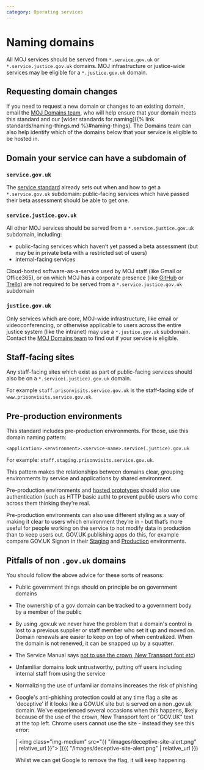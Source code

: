 ```yaml
---
category: Operating services
---
```

# Naming domains

All MOJ services should be served from `*.service.gov.uk` or
`*.service.justice.gov.uk` domains. MOJ infrastructure or justice-wide services
may be eligible for a `*.justice.gov.uk` domain.

## Requesting domain changes

If you need to request a new domain or changes to an existing domain,
email the [MOJ Domains team](mailto:domains@digital.justice.gov.uk),
who will help ensure that your domain meets this standard and our
[wider standards for naming]({% link standards/naming-things.md
%}#naming-things). The Domains team can also help identify which of the
domains below that your service is eligible to be hosted in.


## Domain your service can have a subdomain of

### `service.gov.uk`

The [service standard](https://www.gov.uk/service-manual/technology/get-a-domain-name)
already sets out when and how to get a `*.service.gov.uk` subdomain:
public-facing services which have passed their beta assessment should
be able to get one.

### `service.justice.gov.uk`

All other MOJ services should be served from a
`*.service.justice.gov.uk` subdomain, including:

- public-facing services which haven’t yet passed a beta assessment
  (but may be in private beta with a restricted set of users)
- internal-facing services

Cloud-hosted software-as-a-service used by MOJ staff (like Gmail or
Office365), or on which MOJ has a corporate presence
(like [GitHub](https://github.com/ministryofjustice/) or
[Trello](https://trello.com/mojds/home)) are not required to be served
from a `*.service.justice.gov.uk` subdomain

### `justice.gov.uk`

Only services which are core, MOJ-wide infrastructure, like email or
videoconferencing, or otherwise applicable to users across the entire
justice system (like the intranet) may use a `*.justice.gov.uk`
subdomain. Contact the [MOJ Domains team](mailto:domains@digital.justice.gov.uk)
to find out if your service is eligible.

## Staff-facing sites

Any staff-facing sites which exist as part of public-facing services
should also be on a `*.service(.justice).gov.uk` domain.

For example `staff.prisonvisits.service.gov.uk` is the staff-facing
side of `www.prisonvisits.service.gov.uk`.

## Pre-production environments

This standard includes pre-production environments. For those, use this
domain naming pattern:

`<application>.<environment>.<service-name>.service(.justice).gov.uk`

For example: `staff.staging.prisonvisits.service.gov.uk`.

This pattern makes the relationships between domains clear, grouping
environments by service and applications by shared environment.

Pre-production environments and [hosted prototypes](https://www.gov.uk/service-manual/design/making-prototypes#sharing-code-prototypes)
should also use authentication (such as HTTP basic auth) to prevent
public users who come across them thinking they’re real.

Pre-production environments can also use different styling as a way of
making it clear to users which environment they’re in - but that’s more
useful for people working on the service to not modify data in
production than to keep users out. GOV.UK publishing apps do this,
for example compare GOV.UK Signon in their [Staging](https://signon.staging.publishing.service.gov.uk)
and [Production](https://signon.publishing.service.gov.uk) environments.

## Pitfalls of non `.gov.uk` domains

You should follow the above advice for these sorts of reasons:

- Public government things should on principle be on government domains
- The ownership of a gov domain can be tracked to a government body by a member of the public
- By using .gov.uk we never have the problem that a domain's control is lost to a previous supplier or staff member who set it up and moved on. Domain renewals are easier to keep on top of when centralized. When the domain is not renewed, it can be snapped up by a squatter.
- The Service Manual says [not to use the crown, New Transport font etc](https://www.gov.uk/service-manual/design/making-your-service-look-like-govuk#if-your-service-isnt-on-govuk))
- Unfamiliar domains look untrustworthy, putting off users including internal staff from using the service
- Normalizing the use of unfamiliar domains increases the risk of phishing
- Google's anti-phishing protection could at any time flag a site as 'deceptive' if it looks like a GOV.UK site but is served on a non .gov.uk domain. We've experienced several occasions when this happens, likely because of the use of the crown, New Transport font or "GOV.UK" text at the top left. Chrome users cannot use the site - instead they see this error:

  [
    <img class="img-medium" src="{{ "/images/deceptive-site-alert.png" | relative_url }}">
  ]({{ "/images/deceptive-site-alert.png" | relative_url }})

  Whilst we can get Google to remove the flag, it will keep happening.
